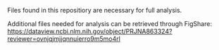 Files found in this repositiory are necessary for full analysis.

Additional files needed for analysis can be retrieved through FigShare: https://dataview.ncbi.nlm.nih.gov/object/PRJNA863324?reviewer=ovnjqjmjjqnnuierro9m5mo4rl
